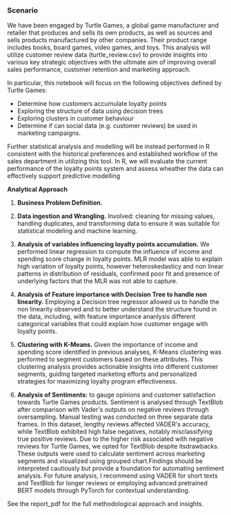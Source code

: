 ### Scenario
We have been engaged by Turtle Games, a global game manufacturer and retailer that produces and sells its own products, as well as sources and sells products manufactured by other companies. Their product range includes books, board games, video games, and toys. This analysis will utilize customer review data (turtle_review.csv) to provide insights into various key strategic objectives with the ultimate aim of improving overall sales performance, customer retention and marketing approach.

In particular, this notebook will focus on the following objectives defined by Turtle Games: 
- Determine how customers accumulate loyalty points 
- Exploring the structure of data using decision trees 
- Exploring clusters in customer behaviour 
- Determine if can social data (e.g. customer reviews) be used in marketing campaigns.

Further statistical analysis and modelling will be instead performed in R consistent with the historical preferences and established workflow of the sales department in utilizing this tool. In R, we will evaluate the current performance of the loyalty points system and assess wheather the data can effectively support predictive modelling



**Analytical Approach**

1) **Business Problem Definition.**

2) **Data ingestion and Wrangling.**
Involved: cleaning for missing values, handling duplicates, and transforming data to ensure it was suitable for statistical modeling and machine learning.

3) **Analysis of variables influencing loyalty points accumulation.**
We performed linear regression to compute the influence of income and spending score change in loyalty points. MLR model was able to explain high variation of loyalty points, however heteroskedasticy and non linear patterns in distribution of residuals, confirmed poor fit and presence of underlying factors that the MLR was not able to capture. 

4) **Analysis of Feature importance with Decision Tree to handle non linearity.** 
Employing a Decision tree regressor allowed us to handle the non linearity observed and to better understand the structure found in the data, including, with feature importance ananlysis different categorical variables that could explain how customer engage with loyalty points. 

5) **Clustering with K-Means.**
Given the importance of income and spending score identified in previous analyses, K-Means clustering was performed to segment customers based on these attributes. This clustering analysis provides actionable insights into different customer segments, guiding targeted marketing efforts and personalized strategies for maximizing loyalty program effectiveness.

6) **Analysis of Sentiments:** to gauge opinions and customer satisfaction towards Turtle Games products. Sentiment is analysed through TextBlob after comparison with Vader's outputs on negative reviews through oversampling. 
Manual testing was conducted on three separate data frames. In this dataset, lengthy reviews  affected VADER's accuracy, while TextBlob exhibited high false negatives, notably misclassifying true positive reviews. Due to the higher risk associated with negative reviews for Turtle Games, we opted for TextBlob despite itsdrawbacks. These outputs were used to calculate sentiment across marketing segments and visualized using grouped chart.Findings should be interpreted cautiously but provide a foundation for automating
sentiment analysis. For future analysis, I recommend using VADER for short texts and TextBlob for longer reviews or employing advanced pretrained BERT models through PyTorch for contextual understanding.

See the report_pdf for the full methodological approach and insights.
